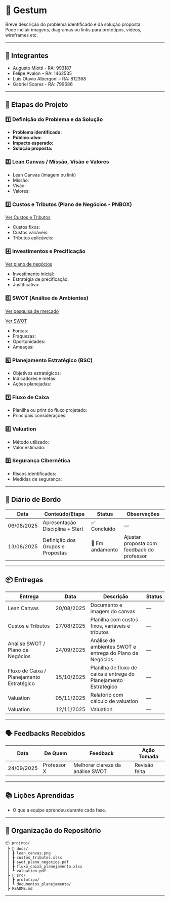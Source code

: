 # 📌 Gestum

Breve descrição do problema identificado e da solução proposta.  
Pode incluir imagens, diagramas ou links para protótipos, vídeos, wireframes etc.

---

## 👥 Integrantes

- Augusto Miotti - RA: 993187   
- Felipe Avalon – RA: 1462535  
- Luis Otavio Albergoni – RA: 812368
- Gabriel Soares - RA: 799686   

---

## 🧭 Etapas do Projeto

### 1️⃣ Definição do Problema e da Solução
- **Problema identificado:**  
- **Público-alvo:**  
- **Impacto esperado:**  
- **Solução proposta:**  

### 2️⃣ Lean Canvas / Missão, Visão e Valores
- Lean Canvas (imagem ou link)  
- Missão:  
- Visão:  
- Valores:  

### 3️⃣ Custos e Tributos (Plano de Negócios - PNBOX)
[Ver Custos e Tributos](docs/custos_estudo.md)
- Custos fixos:  
- Custos variáveis:  
- Tributos aplicáveis:  

### 4️⃣ Investimentos e Precificação
[Ver plano de negócios](docs/plano_de_negocio.md)
- Investimento inicial:  
- Estratégia de precificação:  
- Justificativa:  

### 5️⃣ SWOT (Análise de Ambientes)
[Ver pesquisa de mercado](docs/pesquisa_de_mercado.md)

[Ver SWOT](docs/SWOT_Gestum.pdf)
- Forças:  
- Fraquezas:  
- Oportunidades:  
- Ameaças:  

### 6️⃣ Planejamento Estratégico (BSC)
- Objetivos estratégicos:  
- Indicadores e metas:  
- Ações planejadas:  

### 7️⃣ Fluxo de Caixa
- Planilha ou print do fluxo projetado:  
- Principais considerações:  

### 8️⃣ Valuation
- Método utilizado:  
- Valor estimado:  

### 9️⃣ Segurança Cibernética
- Riscos identificados:  
- Medidas de segurança:  

---

## 📅 Diário de Bordo

| Data       | Conteúdo/Etapa                     | Status     | Observações |
|------------|------------------------------------|------------|-------------|
| 06/08/2025 | Apresentação Disciplina + Start    | ✅ Concluído | — |
| 13/08/2025 | Definição dos Grupos e Propostas   | 🚧 Em andamento | Ajustar proposta com feedback do professor |

---

## 📦 Entregas

| Entrega                                | Data       | Descrição                                                         | Status |
|----------------------------------------|------------|-------------------------------------------------------------------|--------|
| Lean Canvas                            | 20/08/2025 | Documento e imagem do canvas                                      | —      |
| Custos e Tributos                      | 27/08/2025 | Planilha com custos fixos, variáveis e tributos                   | —      |
| Análise SWOT / Plano de Negócios       | 24/09/2025 | Análise de ambientes SWOT e entrega do Plano de Negócios          | —      |
| Fluxo de Caixa / Planejamento Estratégico | 15/10/2025 | Planilha de fluxo de caixa e entrega do Planejamento Estratégico  | —      |
| Valuation                              | 05/11/2025 | Relatório com cálculo de valuation                                | —      |
| Valuation      | 12/11/2025 | Valuation | —      |

---

## 🗣️ Feedbacks Recebidos

| Data       | De Quem     | Feedback                                                        | Ação Tomada |
|------------|-------------|----------------------------------------------------------------|-------------|
| 24/09/2025 | Professor X | Melhorar clareza da análise SWOT                                | Revisão feita |

---

## 📚 Lições Aprendidas
- O que a equipe aprendeu durante cada fase.  

---

## 📁 Organização do Repositório

```
📦 projeto/
 ┣ 📂 docs/
 ┃ ┣ lean_canvas.png
 ┃ ┣ custos_tributos.xlsx
 ┃ ┣ swot_plano_negocios.pdf
 ┃ ┣ fluxo_caixa_planejamento.xlsx
 ┃ ┗ valuation.pdf
 ┣ 📂 src/
 ┃ ┣ prototipo/
 ┃ ┗ documentos_planejamento/
 ┣ README.md
```

---
